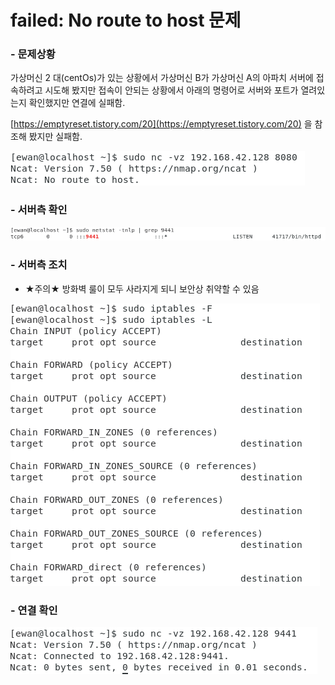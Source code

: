 # failed: No route to host 문제

### - 문제상황

가상머신 2 대(centOs)가 있는 상황에서 가상머신 B가 가상머신 A의 아파치 서버에 접속하려고 시도해 봤지만 접속이 안되는 상황에서 아래의 명령어로 서버와 포트가 열려있는지 확인했지만 연결에 실패함.

[https://emptyreset.tistory.com/20](https://emptyreset.tistory.com/20) 을 참조해 봤지만 실패함.

![](<../../.gitbook/assets/image (3) (1).png>)

### - 서버측 확인

![](<../../.gitbook/assets/image (4) (1) (1).png>)



### - 서버측 조치&#x20;

* ★주의★ 방화벽 룰이 모두 사라지게 되니 보안상 취약할 수 있음

![](<../../.gitbook/assets/image (5) (1).png>)

### - 연결 확인

![](<../../.gitbook/assets/image (6) (1).png>)

